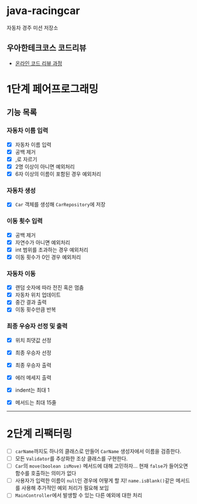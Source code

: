 # java-racingcar

자동차 경주 미션 저장소

## 우아한테크코스 코드리뷰

- [온라인 코드 리뷰 과정](https://github.com/woowacourse/woowacourse-docs/blob/master/maincourse/README.md)

# 1단계 페어프로그래밍

## 기능 목록

### 자동차 이름 입력

- [x] 자동차 이름 입력
- [x] 공백 제거
- [x] ,로 자르기
- [x] 2명 이상이 아니면 예외처리
- [x] 6자 이상의 이름이 포함된 경우 예외처리

### 자동차 생성

- [x] `Car` 객체를 생성해 `CarRepository`에 저장

### 이동 횟수 입력

- [x] 공백 제거
- [x] 자연수가 아니면 예외처리
- [x] int 범위를 초과하는 경우 예외처리
- [x] 이동 횟수가 0인 경우 예외처리

### 자동차 이동

- [x] 랜덤 숫자에 따라 전진 혹은 멈춤
- [x] 자동차 위치 업데이트
- [x] 중간 결과 출력
- [x] 이동 횟수만큼 반복

### 최종 우승자 선정 및 출력

- [x] 위치 최댓값 선정
- [x] 최종 우승자 선정
- [x] 최종 우승자 출력


- [x] 에러 메세지 출력
- [x] indent는 최대 1
- [x] 메서드는 최대 15줄

---

# 2단계 리팩터링

- [ ] `carName`까지도 하나의 클래스로 만들어 `CarName` 생성자에서 이름을 검증한다.
- [ ] 모든 `Validator`를 추상화한 조상 클래스를 구현한다.
- [ ] `Car`의 `move(boolean isMove)` 메서드에 대해 고민하자... 현재 `false`가 들어오면 함수를 호출하는 의미가 없다
- [ ] 사용자가 입력한 이름이 `null`인 경우에 어떻게 할 지! `name.isBlank()`같은 메서드를 사용해 추가적인 예외 처리가 필요해 보임
- [ ] `MainController`에서 발생할 수 있는 다른 예외에 대한 처리